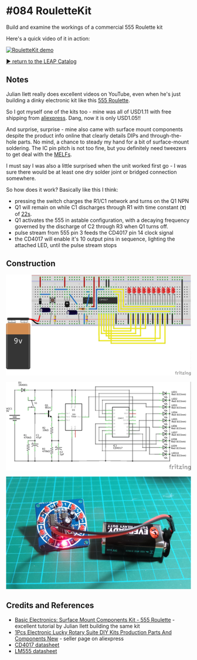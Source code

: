 # #084 RouletteKit

Build and examine the workings of a commercial 555 Roulette kit

Here's a quick video of it in action:

[![RouletteKit demo](http://img.youtube.com/vi/sRrmW6ToDyQ/0.jpg)](http://www.youtube.com/watch?v=sRrmW6ToDyQ)


[:arrow_forward: return to the LEAP Catalog](http://leap.tardate.com)

## Notes

Julian Ilett really does excellent videos on YouTube, even when he's just building a dinky electronic kit
like this [555 Roulette](https://youtu.be/zgfJeZ20nhc).

So I got myself one of the kits too - mine was all of USD1.11 with free shipping from [aliexpress](http://www.aliexpress.com/item/1Pcs-Electronic-Lucky-Rotary-Suite-DIY-Kits-Production-Parts-And-Components-New/32319812188.html). Dang, now it is only USD1.05!!

And surprise, surprise - mine also came with surface mount components despite the product info online that clearly details DIPs and through-the-hole parts.
No mind, a chance to steady my hand for a bit of surface-mount soldering.
The IC pin pitch is not too fine, but you definitely need tweezers to get deal with the [MELFs](http://en.wikipedia.org/wiki/MELF_electronic_components).

I must say I was also a little surprised when the unit worked first go - I was sure there would be at least one dry solder joint or bridged connection somewhere.

So how does it work? Basically like this I think:
* pressing the switch charges the R1/C1 network and turns on the Q1 NPN
* Q1 will remain on while C1 discharges through R1 with time constant (𝛕) of [22s](http://www.wolframalpha.com/input/?i=470k%CE%A9+*+47%CE%BCF).
* Q1 activates the 555 in astable configuration, with a decaying frequency governed by the discharge of C2 through R3 when Q1 turns off.
* pulse stream from 555 pin 3 feeds the CD4017 pin 14 clock signal
* the CD4017 will enable it's 10 output pins in sequence, lighting the attached LED, until the pulse stream stops

## Construction

![The Breadboard](./assets/RouletteKit_bb.jpg?raw=true)

![The Schematic](./assets/RouletteKit_schematic.jpg?raw=true)

![The Build](./assets/RouletteKit_build.jpg?raw=true)

## Credits and References
* [Basic Electronics: Surface Mount Components Kit - 555 Roulette](https://youtu.be/zgfJeZ20nhc) - excellent tutorial by Julian Ilett building the same kit
* [1Pcs Electronic Lucky Rotary Suite DIY Kits Production Parts And Components New](http://www.aliexpress.com/item/1Pcs-Electronic-Lucky-Rotary-Suite-DIY-Kits-Production-Parts-And-Components-New/32319812188.html) - seller page on aliexpress
* [CD4017 datasheet](http://www.futurlec.com/4000Series/CD4017SMD.shtml)
* [LM555 datasheet](http://www.futurlec.com/Linear/LM555CM.shtml)
